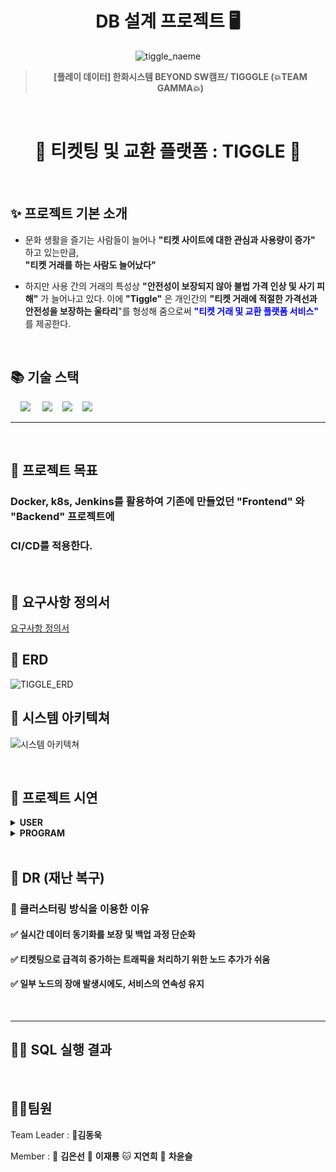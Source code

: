 <p>
<h1 align="center"> DB 설계 프로젝트 🖥️</h1>


<div align="center">

![tiggle_naeme](https://github.com/beyond-sw-camp/be06-1st-GAMJA-TIGGLE/assets/121721219/e04decd7-350f-4d2a-8391-05fb40010de1)

> **[플레이 데이터] 한화시스템 BEYOND SW캠프/ TIGGGLE (💥TEAM GAMMA💥)**
</div>
<br>

<h1 align="center">🎫 티켓팅 및 교환 플랫폼 : TIGGLE 🎫</h1>
<br>

## ✨ 프로젝트 기본 소개

- 문화 생활을 즐기는 사람들이 늘어나 **"티켓 사이트에 대한 관심과 사용량이 증가"** 하고 있는만큼,   
  **"티켓 거래를 하는 사람도 늘어났다"** 

- 하지만 사용 간의 거래의 특성상 **"안전성이 보장되지 않아 불법 가격 인상 및 사기 피해"** 가 늘어나고 있다. 
이에 **"Tiggle"** 은 개인간의 **"티켓 거래에 적절한 가격선과 안전성을 보장하는 울타리**"를 형성해 줌으로써 
 **<span style="color:blue">"티켓 거래 및 교환 플랫폼 서비스"</span>** 를 제공한다.

<br>

## 📚 기술 스택

&nbsp;&nbsp;&nbsp;&nbsp;<img src="https://img.shields.io/badge/GitHub-181717?style=flat&logo=GitHub&logoColor=white&color=black"></a></a>
&nbsp;&nbsp;&nbsp;&nbsp;<img src="https://img.shields.io/badge/Git-F05032?style=flat&logo=Git&logoColor=white&color=ffa500"></a></a>
&nbsp;&nbsp;&nbsp;<img src="https://img.shields.io/badge/MariaDB-003545?style=flat&logo=MariaDB&logoColor=white"/></a>
&nbsp;&nbsp;&nbsp;<img src="https://img.shields.io/badge/Spring Boot-6DB33F?style=flat&logo=springBoot&logoColor=white&color=green"/></a></a>
<br>

---
<br>

## 🧙 프로젝트 목표

### Docker, k8s, Jenkins를 활용하여 기존에 만들었던 "Frontend" 와 "Backend" 프로젝트에

### CI/CD를 적용한다.

<br>

## 📜 요구사항 정의서

[요구사항 정의서](https://docs.google.com/spreadsheets/d/1KeAbB1bevkvhCJd1plKs4cA-APQgmuO404CI84nYjlM/edit#gid=1277905399)
<br>

## 🎀 ERD 

![TIGGLE_ERD](https://github.com/beyond-sw-camp/be06-1st-GAMJA-TIGGLE/assets/96894900/6b96a536-123f-421b-9d64-f0686316b3dd)

## 💎 시스템 아키텍쳐 

![시스템 아키텍쳐](https://github.com/beyond-sw-camp/be06-1st-GAMJA-TIGGLE/assets/121721219/d9a09f5e-e8d6-4fdf-abad-0513b9c72d14)

<br>

## 💎 프로젝트 시연

<details>
  <summary><b>USER</b></summary>
  <div markdown="1">
   <br>
    <ul>
      <li><b>🧙USER</b></li>
     <img src="https://github.com/beyond-sw-camp/be06-1st-GAMJA-TIGGLE/assets/96894900/09c3076e-2b65-4ecb-95a6-451e76ba0257" alt="">
      <li><b>💰POINT</b></li>
     <img src="https://github.com/beyond-sw-camp/be06-1st-GAMJA-TIGGLE/assets/96894900/0394dd79-4722-48f7-b18d-3cda3236d241" alt="">
      <li><b>❤️LIKE</b></li>
     <img src="https://github.com/beyond-sw-camp/be06-1st-GAMJA-TIGGLE/assets/96894900/acd9015b-68c6-4119-9aff-32d81a8c1595" alt="">
      <li><b>🖥️CHATROOM</b></li>
     <img src="https://github.com/beyond-sw-camp/be06-1st-GAMJA-TIGGLE/assets/96894900/23e4e72e-1c2d-4b4a-9cc9-44132ecb9886" alt="">
      <li><b>✉️MESSAGE</b></li>
     <img src="https://github.com/beyond-sw-camp/be06-1st-GAMJA-TIGGLE/assets/96894900/23e4e72e-1c2d-4b4a-9cc9-44132ecb9886" alt="">
      <li><b>🧛ADMIN</b></li>
     <img src="https://github.com/beyond-sw-camp/be06-1st-GAMJA-TIGGLE/assets/96894900/1b302e4d-dfba-4000-a587-006ac177c090" alt="">
    </ul>
  </div>
</details>

<details>
  <summary><b>PROGRAM</b></summary>
  <div markdown="1">
   <br>
    <ul>
      <li><b>🎀CATEGORY</b></li>       
     <img src="https://github.com/beyond-sw-camp/be06-1st-GAMJA-TIGGLE/assets/96894900/9092c8bc-a4dc-4814-9974-9dfda754b1e7" alt="">
      <li><b>🧸RULE</b></li> 
     <img src="https://github.com/beyond-sw-camp/be06-1st-GAMJA-TIGGLE/assets/96894900/dd127365-d9db-4c1c-a75c-a3cf5807613f" alt="">
      <li><b>🌄GRADE</b></li>       
     <img src="https://github.com/beyond-sw-camp/be06-1st-GAMJA-TIGGLE/assets/96894900/fa9c13c2-b721-4f6a-a350-358812cea28a" alt="">
      <li><b>🎪PROGRAM</b></li>    
     <img src="https://github.com/beyond-sw-camp/be06-1st-GAMJA-TIGGLE/assets/96894900/894bdb99-5a7b-4e9e-9b09-47299eaf2736" alt="">
      <li><b>🌌LOCATION</b></li>          
     <img src="https://github.com/beyond-sw-camp/be06-1st-GAMJA-TIGGLE/assets/96894900/b02b8c0c-abba-48e8-8526-99020c3cc3bb" alt="">
      <li><b>⏰TIMES</b></li>     
     <img src="https://github.com/beyond-sw-camp/be06-1st-GAMJA-TIGGLE/assets/96894900/a5e038dd-4209-4854-9bef-227a691570d7" alt="">
    </ul>
  </div>
</details>


<br>

## 🎃 DR (재난 복구) 

### 🧐 클러스터링 방식을 이용한 이유

#### ✅ 실시간 데이터 동기화를 보장 및 백업 과정 단순화 

#### ✅ 티켓팅으로 급격히 증가하는 트래픽을 처리하기 위한 노드 추가가 쉬움
#### ✅ 일부 노드의 장애 발생시에도, 서비스의 연속성 유지

  <br>

---

## 👨‍💻 SQL 실행 결과 

<br>


## 🤼‍♂️팀원

Team Leader : 🐯**김동욱**

Member : 🐶 **김은선** 🐺 **이재룡** 🐱 **지연희**
 🦁 **차윤슬**
